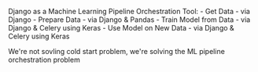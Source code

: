 Django as a Machine Learning Pipeline Orchestration Tool:
    - Get Data - via Django
    - Prepare Data - via Django & Pandas
    - Train Model from Data - via Django & Celery using Keras
    - Use Model on New Data - via Django & Celery using Keras

We're not sovling cold start problem, we're solving the ML pipeline orchestration problem
